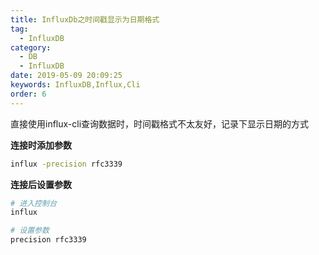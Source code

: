 ```yaml
---
title: InfluxDb之时间戳显示为日期格式
tag: 
  - InfluxDB
category: 
  - DB
  - InfluxDB
date: 2019-05-09 20:09:25
keywords: InfluxDB,Influx,Cli
order: 6
---
```


直接使用influx-cli查询数据时，时间戳格式不太友好，记录下显示日期的方式

**连接时添加参数**

```bash
influx -precision rfc3339
```

**连接后设置参数**

```bash
# 进入控制台
influx

# 设置参数
precision rfc3339
```

